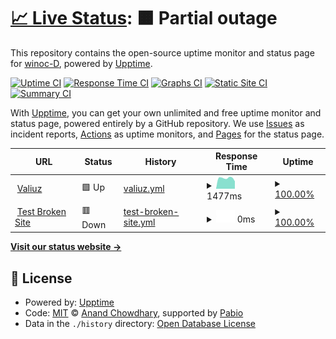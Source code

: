 # [📈 Live Status](https://demo.upptime.js.org): <!--live status--> **🟧 Partial outage**

This repository contains the open-source uptime monitor and status page for [winoc-D](https://demo.upptime.js.org), powered by [Upptime](https://github.com/upptime/upptime).

[![Uptime CI](https://github.com/winoc-D/upptime/workflows/Uptime%20CI/badge.svg)](https://github.com/winoc-D/upptime/actions?query=workflow%3A%22Uptime+CI%22)
[![Response Time CI](https://github.com/winoc-D/upptime/workflows/Response%20Time%20CI/badge.svg)](https://github.com/winoc-D/upptime/actions?query=workflow%3A%22Response+Time+CI%22)
[![Graphs CI](https://github.com/winoc-D/upptime/workflows/Graphs%20CI/badge.svg)](https://github.com/winoc-D/upptime/actions?query=workflow%3A%22Graphs+CI%22)
[![Static Site CI](https://github.com/winoc-D/upptime/workflows/Static%20Site%20CI/badge.svg)](https://github.com/winoc-D/upptime/actions?query=workflow%3A%22Static+Site+CI%22)
[![Summary CI](https://github.com/winoc-D/upptime/workflows/Summary%20CI/badge.svg)](https://github.com/winoc-D/upptime/actions?query=workflow%3A%22Summary+CI%22)

With [Upptime](https://upptime.js.org), you can get your own unlimited and free uptime monitor and status page, powered entirely by a GitHub repository. We use [Issues](https://github.com/winoc-D/upptime/issues) as incident reports, [Actions](https://github.com/winoc-D/upptime/actions) as uptime monitors, and [Pages](https://demo.upptime.js.org) for the status page.

<!--start: status pages-->
<!-- This summary is generated by Upptime (https://github.com/upptime/upptime) -->
<!-- Do not edit this manually, your changes will be overwritten -->
<!-- prettier-ignore -->
| URL | Status | History | Response Time | Uptime |
| --- | ------ | ------- | ------------- | ------ |
| <img alt="" src="https://icons.duckduckgo.com/ip3/www.valiuz.com.ico" height="13"> [Valiuz](https://www.valiuz.com) | 🟩 Up | [valiuz.yml](https://github.com/winoc-D/upptime/commits/HEAD/history/valiuz.yml) | <details><summary><img alt="Response time graph" src="./graphs/valiuz/response-time-week.png" height="20"> 1477ms</summary><br><a href="https://winoc-D.github.io/upptime/history/valiuz"><img alt="Response time 1582" src="https://img.shields.io/endpoint?url=https%3A%2F%2Fraw.githubusercontent.com%2Fwinoc-D%2Fupptime%2FHEAD%2Fapi%2Fvaliuz%2Fresponse-time.json"></a><br><a href="https://winoc-D.github.io/upptime/history/valiuz"><img alt="24-hour response time 1035" src="https://img.shields.io/endpoint?url=https%3A%2F%2Fraw.githubusercontent.com%2Fwinoc-D%2Fupptime%2FHEAD%2Fapi%2Fvaliuz%2Fresponse-time-day.json"></a><br><a href="https://winoc-D.github.io/upptime/history/valiuz"><img alt="7-day response time 1477" src="https://img.shields.io/endpoint?url=https%3A%2F%2Fraw.githubusercontent.com%2Fwinoc-D%2Fupptime%2FHEAD%2Fapi%2Fvaliuz%2Fresponse-time-week.json"></a><br><a href="https://winoc-D.github.io/upptime/history/valiuz"><img alt="30-day response time 1550" src="https://img.shields.io/endpoint?url=https%3A%2F%2Fraw.githubusercontent.com%2Fwinoc-D%2Fupptime%2FHEAD%2Fapi%2Fvaliuz%2Fresponse-time-month.json"></a><br><a href="https://winoc-D.github.io/upptime/history/valiuz"><img alt="1-year response time 1582" src="https://img.shields.io/endpoint?url=https%3A%2F%2Fraw.githubusercontent.com%2Fwinoc-D%2Fupptime%2FHEAD%2Fapi%2Fvaliuz%2Fresponse-time-year.json"></a></details> | <details><summary><a href="https://winoc-D.github.io/upptime/history/valiuz">100.00%</a></summary><a href="https://winoc-D.github.io/upptime/history/valiuz"><img alt="All-time uptime 99.57%" src="https://img.shields.io/endpoint?url=https%3A%2F%2Fraw.githubusercontent.com%2Fwinoc-D%2Fupptime%2FHEAD%2Fapi%2Fvaliuz%2Fuptime.json"></a><br><a href="https://winoc-D.github.io/upptime/history/valiuz"><img alt="24-hour uptime 100.00%" src="https://img.shields.io/endpoint?url=https%3A%2F%2Fraw.githubusercontent.com%2Fwinoc-D%2Fupptime%2FHEAD%2Fapi%2Fvaliuz%2Fuptime-day.json"></a><br><a href="https://winoc-D.github.io/upptime/history/valiuz"><img alt="7-day uptime 100.00%" src="https://img.shields.io/endpoint?url=https%3A%2F%2Fraw.githubusercontent.com%2Fwinoc-D%2Fupptime%2FHEAD%2Fapi%2Fvaliuz%2Fuptime-week.json"></a><br><a href="https://winoc-D.github.io/upptime/history/valiuz"><img alt="30-day uptime 100.00%" src="https://img.shields.io/endpoint?url=https%3A%2F%2Fraw.githubusercontent.com%2Fwinoc-D%2Fupptime%2FHEAD%2Fapi%2Fvaliuz%2Fuptime-month.json"></a><br><a href="https://winoc-D.github.io/upptime/history/valiuz"><img alt="1-year uptime 99.57%" src="https://img.shields.io/endpoint?url=https%3A%2F%2Fraw.githubusercontent.com%2Fwinoc-D%2Fupptime%2FHEAD%2Fapi%2Fvaliuz%2Fuptime-year.json"></a></details>
| <img alt="" src="https://icons.duckduckgo.com/ip3/thissitedoesnotexist.koj.co.ico" height="13"> [Test Broken Site](https://thissitedoesnotexist.koj.co) | 🟥 Down | [test-broken-site.yml](https://github.com/winoc-D/upptime/commits/HEAD/history/test-broken-site.yml) | <details><summary><img alt="Response time graph" src="./graphs/test-broken-site/response-time-week.png" height="20"> 0ms</summary><br><a href="https://winoc-D.github.io/upptime/history/test-broken-site"><img alt="Response time 0" src="https://img.shields.io/endpoint?url=https%3A%2F%2Fraw.githubusercontent.com%2Fwinoc-D%2Fupptime%2FHEAD%2Fapi%2Ftest-broken-site%2Fresponse-time.json"></a><br><a href="https://winoc-D.github.io/upptime/history/test-broken-site"><img alt="24-hour response time 0" src="https://img.shields.io/endpoint?url=https%3A%2F%2Fraw.githubusercontent.com%2Fwinoc-D%2Fupptime%2FHEAD%2Fapi%2Ftest-broken-site%2Fresponse-time-day.json"></a><br><a href="https://winoc-D.github.io/upptime/history/test-broken-site"><img alt="7-day response time 0" src="https://img.shields.io/endpoint?url=https%3A%2F%2Fraw.githubusercontent.com%2Fwinoc-D%2Fupptime%2FHEAD%2Fapi%2Ftest-broken-site%2Fresponse-time-week.json"></a><br><a href="https://winoc-D.github.io/upptime/history/test-broken-site"><img alt="30-day response time 0" src="https://img.shields.io/endpoint?url=https%3A%2F%2Fraw.githubusercontent.com%2Fwinoc-D%2Fupptime%2FHEAD%2Fapi%2Ftest-broken-site%2Fresponse-time-month.json"></a><br><a href="https://winoc-D.github.io/upptime/history/test-broken-site"><img alt="1-year response time 0" src="https://img.shields.io/endpoint?url=https%3A%2F%2Fraw.githubusercontent.com%2Fwinoc-D%2Fupptime%2FHEAD%2Fapi%2Ftest-broken-site%2Fresponse-time-year.json"></a></details> | <details><summary><a href="https://winoc-D.github.io/upptime/history/test-broken-site">100.00%</a></summary><a href="https://winoc-D.github.io/upptime/history/test-broken-site"><img alt="All-time uptime 100.00%" src="https://img.shields.io/endpoint?url=https%3A%2F%2Fraw.githubusercontent.com%2Fwinoc-D%2Fupptime%2FHEAD%2Fapi%2Ftest-broken-site%2Fuptime.json"></a><br><a href="https://winoc-D.github.io/upptime/history/test-broken-site"><img alt="24-hour uptime 100.00%" src="https://img.shields.io/endpoint?url=https%3A%2F%2Fraw.githubusercontent.com%2Fwinoc-D%2Fupptime%2FHEAD%2Fapi%2Ftest-broken-site%2Fuptime-day.json"></a><br><a href="https://winoc-D.github.io/upptime/history/test-broken-site"><img alt="7-day uptime 100.00%" src="https://img.shields.io/endpoint?url=https%3A%2F%2Fraw.githubusercontent.com%2Fwinoc-D%2Fupptime%2FHEAD%2Fapi%2Ftest-broken-site%2Fuptime-week.json"></a><br><a href="https://winoc-D.github.io/upptime/history/test-broken-site"><img alt="30-day uptime 100.00%" src="https://img.shields.io/endpoint?url=https%3A%2F%2Fraw.githubusercontent.com%2Fwinoc-D%2Fupptime%2FHEAD%2Fapi%2Ftest-broken-site%2Fuptime-month.json"></a><br><a href="https://winoc-D.github.io/upptime/history/test-broken-site"><img alt="1-year uptime 100.00%" src="https://img.shields.io/endpoint?url=https%3A%2F%2Fraw.githubusercontent.com%2Fwinoc-D%2Fupptime%2FHEAD%2Fapi%2Ftest-broken-site%2Fuptime-year.json"></a></details>

<!--end: status pages-->

[**Visit our status website →**](https://demo.upptime.js.org)

## 📄 License

- Powered by: [Upptime](https://github.com/upptime/upptime)
- Code: [MIT](./LICENSE) © [Anand Chowdhary](https://anandchowdhary.com), supported by [Pabio](https://pabio.com)
- Data in the `./history` directory: [Open Database License](https://opendatacommons.org/licenses/odbl/1-0/)

